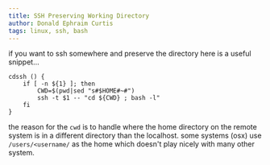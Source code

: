 ```yaml
---
title: SSH Preserving Working Directory
author: Donald Ephraim Curtis
tags: linux, ssh, bash
---
```


if you want to ssh somewhere and preserve the directory here is a
useful snippet...

    cdssh () {
        if [ -n ${1} ]; then
            CWD=$(pwd|sed "s#$HOME#~#")
            ssh -t $1 -- "cd ${CWD} ; bash -l"
        fi
    }

the reason for the `cwd` is to handle where the home directory on the
remote system is in a different directory than the localhost.  some
systems (osx) use `/users/<username/` as the home which doesn't play
nicely with many other system.

